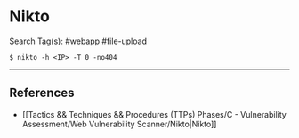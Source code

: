 # Nikto

Search Tag(s): #webapp #file-upload

`$ nikto -h <IP> -T 0 -no404`

---
## References

- [[Tactics && Techniques && Procedures (TTPs) Phases/C - Vulnerability Assessment/Web Vulnerability Scanner/Nikto|Nikto]]